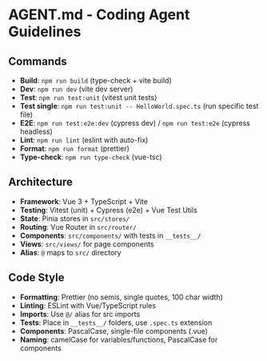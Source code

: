 # AGENT.md - Coding Agent Guidelines

## Commands
- **Build**: `npm run build` (type-check + vite build)
- **Dev**: `npm run dev` (vite dev server)
- **Test**: `npm run test:unit` (vitest unit tests)
- **Test single**: `npm run test:unit -- HelloWorld.spec.ts` (run specific test file)
- **E2E**: `npm run test:e2e:dev` (cypress dev) / `npm run test:e2e` (cypress headless)
- **Lint**: `npm run lint` (eslint with auto-fix)
- **Format**: `npm run format` (prettier)
- **Type-check**: `npm run type-check` (vue-tsc)

## Architecture
- **Framework**: Vue 3 + TypeScript + Vite
- **Testing**: Vitest (unit) + Cypress (e2e) + Vue Test Utils
- **State**: Pinia stores in `src/stores/`
- **Routing**: Vue Router in `src/router/`
- **Components**: `src/components/` with tests in `__tests__/`
- **Views**: `src/views/` for page components
- **Alias**: `@` maps to `src/` directory

## Code Style
- **Formatting**: Prettier (no semis, single quotes, 100 char width)
- **Linting**: ESLint with Vue/TypeScript rules
- **Imports**: Use `@/` alias for src imports
- **Tests**: Place in `__tests__/` folders, use `.spec.ts` extension
- **Components**: PascalCase, single-file components (.vue)
- **Naming**: camelCase for variables/functions, PascalCase for components
